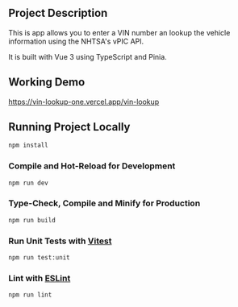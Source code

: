 ## Project Description

This is app allows you to enter a VIN number an lookup the vehicle information using the NHTSA's vPIC API.

It is built with Vue 3 using TypeScript and Pinia.

## Working Demo

https://vin-lookup-one.vercel.app/vin-lookup

## Running Project Locally

```sh
npm install
```

### Compile and Hot-Reload for Development

```sh
npm run dev
```

### Type-Check, Compile and Minify for Production

```sh
npm run build
```

### Run Unit Tests with [Vitest](https://vitest.dev/)

```sh
npm run test:unit
```

### Lint with [ESLint](https://eslint.org/)

```sh
npm run lint
```
